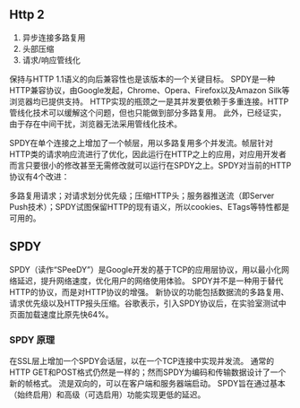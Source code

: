 ## Http 2

1.	异步连接多路复用
2.	头部压缩
3.	请求/响应管线化

保持与HTTP 1.1语义的向后兼容性也是该版本的一个关键目标。
SPDY是一种HTTP兼容协议，由Google发起，Chrome、Opera、Firefox以及Amazon Silk等浏览器均已提供支持。
HTTP实现的瓶颈之一是其并发要依赖于多重连接。HTTP管线化技术可以缓解这个问题，但也只能做到部分多路复用。
此外，已经证实，由于存在中间干扰，浏览器无法采用管线化技术。

SPDY在单个连接之上增加了一个帧层，用以多路复用多个并发流。帧层针对HTTP类的请求响应流进行了优化，因此运行在HTTP之上的应用，对应用开发者而言只要很小的修改甚至无需修改就可以运行在SPDY之上。SPDY对当前的HTTP协议有4个改进：

多路复用请求；对请求划分优先级；压缩HTTP头；服务器推送流（即Server Push技术）；SPDY试图保留HTTP的现有语义，所以cookies、ETags等特性都是可用的。 

## SPDY
SPDY（读作“SPeeDY”）是Google开发的基于TCP的应用层协议，用以最小化网络延迟，提升网络速度，优化用户的网络使用体验。
SPDY并不是一种用于替代HTTP的协议，而是对HTTP协议的增强。
新协议的功能包括数据流的多路复用、请求优先级以及HTTP报头压缩。谷歌表示，引入SPDY协议后，在实验室测试中页面加载速度比原先快64%。

### SPDY 原理
在SSL层上增加一个SPDY会话层，以在一个TCP连接中实现并发流。
通常的HTTP GET和POST格式仍然是一样的；然而SPDY为编码和传输数据设计了一个新的帧格式。
流是双向的，可以在客户端和服务器端启动。
SPDY旨在通过基本（始终启用）和高级（可选启用）功能实现更低的延迟。

